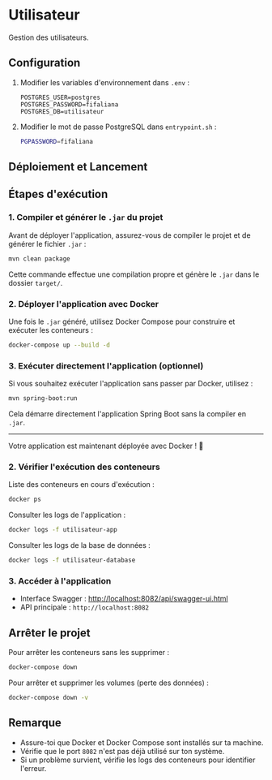 # Utilisateur

Gestion des utilisateurs.

## Configuration

1. Modifier les variables d'environnement dans `.env` :
   ```env
   POSTGRES_USER=postgres
   POSTGRES_PASSWORD=fifaliana
   POSTGRES_DB=utilisateur
   ```
2. Modifier le mot de passe PostgreSQL dans `entrypoint.sh` :
   ```sh
   PGPASSWORD=fifaliana
   ```

## Déploiement et Lancement

## Étapes d'exécution

### 1. Compiler et générer le `.jar` du projet
Avant de déployer l'application, assurez-vous de compiler le projet et de générer le fichier `.jar` :

```sh
mvn clean package
```

Cette commande effectue une compilation propre et génère le `.jar` dans le dossier `target/`.

### 2. Déployer l'application avec Docker
Une fois le `.jar` généré, utilisez Docker Compose pour construire et exécuter les conteneurs :

```sh
docker-compose up --build -d
```

### 3. Exécuter directement l'application (optionnel)
Si vous souhaitez exécuter l'application sans passer par Docker, utilisez :

```sh
mvn spring-boot:run
```

Cela démarre directement l'application Spring Boot sans la compiler en `.jar`.

---

Votre application est maintenant déployée avec Docker ! 🚀


### 2. Vérifier l'exécution des conteneurs

Liste des conteneurs en cours d'exécution :
```sh
docker ps
```

Consulter les logs de l'application :
```sh
docker logs -f utilisateur-app
```

Consulter les logs de la base de données :
```sh
docker logs -f utilisateur-database
```

### 3. Accéder à l'application

- Interface Swagger : [http://localhost:8082/api/swagger-ui.html](http://localhost:8082/api/swagger-ui.html)
- API principale : `http://localhost:8082`

## Arrêter le projet

Pour arrêter les conteneurs sans les supprimer :
```sh
docker-compose down
```

Pour arrêter et supprimer les volumes (perte des données) :
```sh
docker-compose down -v
```

## Remarque

- Assure-toi que Docker et Docker Compose sont installés sur ta machine.
- Vérifie que le port `8082` n'est pas déjà utilisé sur ton système.
- Si un problème survient, vérifie les logs des conteneurs pour identifier l'erreur.

